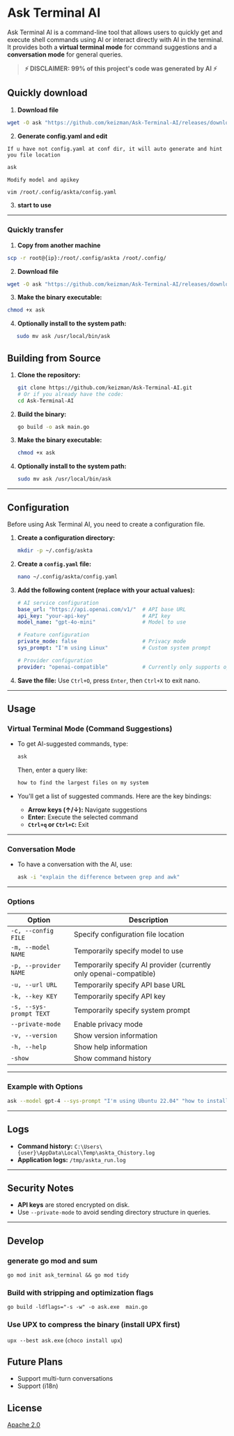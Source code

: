 # Ask Terminal AI

Ask Terminal AI is a command-line tool that allows users to quickly get and execute shell commands using AI or interact directly with AI in the terminal. It provides both a **virtual terminal mode** for command suggestions and a **conversation mode** for general queries.

> **⚡ DISCLAIMER: 99% of this project's code was generated by AI ⚡**


## Quickly download
1. **Download file**
```bash
wget -O ask "https://github.com/keizman/Ask-Terminal-AI/releases/download/main/ask_linux" 
```
2. **Generate config.yaml and edit**

`If u have not config.yaml at conf dir, it will auto generate and hint you file location`

```bash
ask 
```

`Modify model and apikey`

```bash
vim /root/.config/askta/config.yaml 
```


3. **start to use**

--- 

### Quickly transfer
1. **Copy from another machine**
```bash
scp -r root@{ip}:/root/.config/askta /root/.config/
```
2. **Download file**
```bash
wget -O ask "https://github.com/keizman/Ask-Terminal-AI/releases/download/main/ask_linux" 
```

3. **Make the binary executable:**
```bash
chmod +x ask
```

4. **Optionally install to the system path:**
```bash
   sudo mv ask /usr/local/bin/ask
```

## Building from Source

1. **Clone the repository:**
   ```bash
   git clone https://github.com/keizman/Ask-Terminal-AI.git
   # Or if you already have the code:
   cd Ask-Terminal-AI
   ```

2. **Build the binary:**
   ```bash
   go build -o ask main.go
   ```

3. **Make the binary executable:**
   ```bash
   chmod +x ask
   ```

4. **Optionally install to the system path:**
   ```bash
   sudo mv ask /usr/local/bin/ask
   ```

---

## Configuration

Before using Ask Terminal AI, you need to create a configuration file.

1. **Create a configuration directory:**
   ```bash
   mkdir -p ~/.config/askta
   ```

2. **Create a `config.yaml` file:**
   ```bash
   nano ~/.config/askta/config.yaml
   ```

3. **Add the following content (replace with your actual values):**
   ```yaml
   # AI service configuration
   base_url: "https://api.openai.com/v1/"  # API base URL
   api_key: "your-api-key"                 # API key
   model_name: "gpt-4o-mini"               # Model to use

   # Feature configuration
   private_mode: false                     # Privacy mode
   sys_prompt: "I'm using Linux"           # Custom system prompt

   # Provider configuration
   provider: "openai-compatible"           # Currently only supports openai-compatible
   ```

4. **Save the file:** Use `Ctrl+O`, press `Enter`, then `Ctrl+X` to exit nano.

---

## Usage

### Virtual Terminal Mode (Command Suggestions)

- To get AI-suggested commands, type:
  ```bash
  ask 
  ```
  Then, enter a query like:
  ```bash
  how to find the largest files on my system
  ```

- You'll get a list of suggested commands. Here are the key bindings:
  - **Arrow keys (↑/↓):** Navigate suggestions
  - **Enter:** Execute the selected command
  - **`Ctrl+q` or `Ctrl+C`:** Exit

---

### Conversation Mode

- To have a conversation with the AI, use:
  ```bash
  ask -i "explain the difference between grep and awk"
  ```

---

### Options

| Option               | Description                                                                 |
|-----------------------|-----------------------------------------------------------------------------|
| `-c, --config FILE`   | Specify configuration file location                                        |
| `-m, --model NAME`    | Temporarily specify model to use                                           |
| `-p, --provider NAME` | Temporarily specify AI provider (currently only openai-compatible)         |
| `-u, --url URL`       | Temporarily specify API base URL                                           |
| `-k, --key KEY`       | Temporarily specify API key                                                |
| `-s, --sys-prompt TEXT` | Temporarily specify system prompt                                       |
| `--private-mode`      | Enable privacy mode                                                       |
| `-v, --version`       | Show version information                                                  |
| `-h, --help`          | Show help information                                                     |
| `-show`               | Show command history                                                      |

---

### Example with Options

```bash
ask --model gpt-4 --sys-prompt "I'm using Ubuntu 22.04" "how to install Docker"
```

---

## Logs

- **Command history:** `C:\Users\{user}\AppData\Local\Temp\askta_Chistory.log`  
- **Application logs:** `/tmp/askta_run.log`

---

## Security Notes

- **API keys** are stored encrypted on disk.
- Use `--private-mode` to avoid sending directory structure in queries.

---


## Develop

### generate go mod and sum
`go mod init ask_terminal && go mod tidy`

### Build with stripping and optimization flags 
`go build -ldflags="-s -w" -o ask.exe  main.go`


### Use UPX to compress the binary (install UPX first)
`upx --best ask.exe`
(`choco install upx`)


## Future Plans
- Support multi-turn conversations
- Support (i18n) 


## License

[Apache 2.0](https://www.apache.org/licenses/LICENSE-2.0)